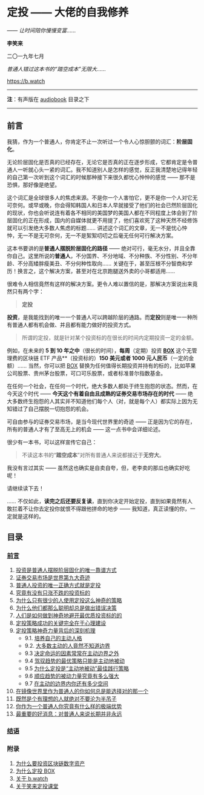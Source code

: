 # 定投 —— 大佬的自我修养

*—— 让时间陪你慢慢变富……*

**李笑来**

二〇一九年七月

*普通人错过这本书的“踏空成本”无限大……*

https://b.watch

-----

**注**：有声版在 [audiobook](audiobook/) 目录之下

---

## 前言

我猜，作为一个普通人，你肯定不止一次听过一个令人心惊胆颤的词汇：**阶层固化**。

无论阶层固化是否真的已经存在，无论它是否真的正在逐步形成，它都肯定是令普通人一听就心头一紧的词汇。我不知道别人是怎样的感觉，反正我清楚地记得年轻的自己第一次听到这个词汇的时候那种接下来很久都忧心忡忡的感觉  —— 那不是恐惧，那好像是绝望。

这个词汇是全球很多人的焦虑来源。不是你一个人害怕它，更不是你一个人对它无可奈何。或早或晚，你会得知韩国人和日本人早就接受了他们的社会已然阶层固化的现状，你也会听说连有着各不相同的美国梦的美国人都在不同程度上体会到了阶层固化的正在形成，国内的自媒体就更不用提了，他们喜欢死了这种天然不经修饰就可以引发绝大多数人焦虑的标题…… 讲述这个词汇的文章，无一不是忧心忡忡，无一不是无可奈何，无一不是絮絮叨叨之后毫无任何可行解决方案。

这本书要讲的是**普通人摆脱阶层固化的路径** —— 绝对可行，毫无水分，并且全靠你自己。这里所说的**普通人**，不分国界、不分地域、不分种族、不分性别、不分年龄、不分高矮胖瘦美丑、不分何种性取向…… 关键在于，甚至压根不分智商和学历！换言之，这个解决方案，甚至对在北京跑腿送外卖的小哥都适用……

很难令人相信竟然有这样的解决方案。更令人难以置信的是，那解决方案说出来竟然只有两个字：

> **定投**

**投资**，是我能找到的唯一一个普通人可以跨越阶层的通路。而**定投**则是唯一一种所有普通人都有机会做、并且都有能力做好的投资方式。

> 所谓的定投，就是针对某个投资标的在很长的时间内定期投资一定的金额。

例如，在未来的 **5 到 10 年之中**（很长的时间），**每周**（定期）投资 **[BOX](https://b.watch)** 这个无管理费的区块链 ETF 产品**（投资标的）**150 美元或者 1000 元人民币**（一定的金额）…… 当然，你可以把 [BOX](https://b.watch) 替换为任何值得长期投资并持有的标的，比如苹果公司股票、贵州茅台股票，可口可乐股票，或者标准普尔指数基金。

在任何一个社会，在任何一个时代，绝大多数人都处于终生抱怨的状态。然而，在今天这个时代 —— **今天这个有着自由且成熟的证券交易市场存在的时代** —— 绝大多数终生抱怨的人其实并不知道他们每个人（对，就是每个人）都实际上因为无知错过了自己摆脱一切抱怨的机会。

可自由参与的证券交易市场，是当今现代世界里的奇迹 —— 正是因为它的存在，所有的普通人才有了至高无上的机会 —— 这一点书中会详细论述。

很少有一本书，可以这样宣传它自己：

> 不读这本书的“**踏空成本**”对所有普通人来说都接近于**无穷大**。

我没有言过其实 —— 虽然这也确实是自卖自夸，但，老李卖的那瓜也确实好吃呢！

请继续读下去！

…… 不仅如此，**读完之后还要反复读**，直到你决定开始定投，直到如果竟然有人敢拦着不让你去定投你就恨不得跟他拼命的地步 —— 我知道，真正读懂的你，一定就是这样的。

## 目录

### [前言](README.md)

1. [投资是普通人摆脱阶层固化的唯一靠谱方式](CHAPTER.01.md)
2. [证券交易市场是世界第九大奇迹](CHAPTER.02.md)
3. [普通人投资的唯一正确方式就是定投](CHAPTER.03.md)
4. [究竟有没有只涨不跌的投资标的](CHAPTER.04.md)
5. [为什么只有很少的人使用定投这么神奇的策略](CHAPTER.05.md)
6. [为什么他们都那么聪明却总是做出错误决策](CHAPTER.06.md)
7. [人们是如何做到神奇地避开最优质投资标的的](CHAPTER.07.md)
8. [定投策略成功的关键完全在于心理建设](CHAPTER.08.md)
9. [定投策略神奇力量背后的深刻机理](CHAPTER.09.1.md)
    - 9.1. [培养自己的主动人格](CHAPTER.09.1.md)
    - 9.2. [大多数主动的人竟然不知道边界](CHAPTER.09.2.md)
    - 9.3 [决定命运的因素常常在主动边界之外](CHAPTER.09.3.md)
    - 9.4 [驾驭趋势的最优策略只能是主动地被动](CHAPTER.09.4.md)
    - 9.5 [为什么定投是“主动地被动”最佳践行策略](CHAPTER.09.5.md)
    - 9.6 [顺应趋势的被动力量究竟有多么强大](CHAPTER.09.6.md)
    - 9.7 [在主动的边界内你还有多少空间](CHAPTER.09.7.md)
10. [在镜像世界里作为普通人的你如何总是能选择对的那一个](CHAPTER.10.md)
11. [既然是个有理想的人就绝对不要沦为半吊子](CHAPTER.11.md)
12. [你作为一个普通人你究竟有什么样的极端优势](CHAPTER.12.md)
13. [最重要的好消息：对普通人来说长期并非永远](CHAPTER.13.md)

### [结语](CHAPTER.14.md)

### 附录

1. [为什么要投资区块链数字资产](Z-Appendix.01.md)
2. [为什么定投 BOX](Z-Appendix.02.md)
3. [关于 b.watch](Z-Appendix.03.md)
4. [关于笑来定投课堂](Z-Appendix.04.md)